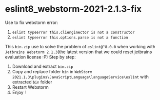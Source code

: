 # eslint8_webstorm-2021-2.1.3-fix

Use to fix webstorm error: 
1. `eslint typeerror this.clienginector is not a constructor`
2. `eslint typeerror this.options.parse is not a function`

This `bin.zip` use to solve the problem of `eslint@^8.0.0` when working with `Jetbrains Webstorm 2.1.3`(the latest version that we could reset jetbrains evaluation license :P)
Step by step:
1. Download and extract `bin.zip`
2. Copy and replace folder `bin` in `WebStorm 2021.1.3\plugins\JavaScriptLanguage\languageService\eslint` with extracted `bin` folder
3. Restart Webstorm
4. Enjoy !
